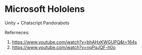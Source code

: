 Microsoft Hololens
=============================
Unity + Chatscript
Pandorabots

Referneces:
  1. https://www.youtube.com/watch?v=bhAHxKWGUPQ&t=164s
  2. https://www.youtube.com/watch?v=nqPqJQF-h0o
